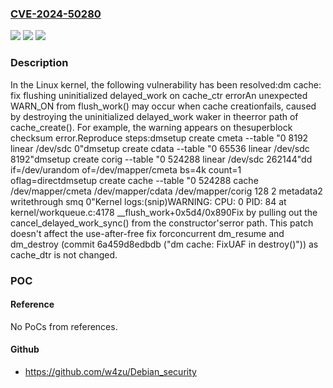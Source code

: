 ### [CVE-2024-50280](https://cve.mitre.org/cgi-bin/cvename.cgi?name=CVE-2024-50280)
![](https://img.shields.io/static/v1?label=Product&message=Linux&color=blue)
![](https://img.shields.io/static/v1?label=Version&message=2b17026685a270b2beaf1cdd9857fcedd3505c7e%3C%2040fac0271c7aedf60d81ed8214e80851e5b26312%20&color=brighgreen)
![](https://img.shields.io/static/v1?label=Vulnerability&message=n%2Fa&color=brighgreen)

### Description

In the Linux kernel, the following vulnerability has been resolved:dm cache: fix flushing uninitialized delayed_work on cache_ctr errorAn unexpected WARN_ON from flush_work() may occur when cache creationfails, caused by destroying the uninitialized delayed_work waker in theerror path of cache_create(). For example, the warning appears on thesuperblock checksum error.Reproduce steps:dmsetup create cmeta --table "0 8192 linear /dev/sdc 0"dmsetup create cdata --table "0 65536 linear /dev/sdc 8192"dmsetup create corig --table "0 524288 linear /dev/sdc 262144"dd if=/dev/urandom of=/dev/mapper/cmeta bs=4k count=1 oflag=directdmsetup create cache --table "0 524288 cache /dev/mapper/cmeta \/dev/mapper/cdata /dev/mapper/corig 128 2 metadata2 writethrough smq 0"Kernel logs:(snip)WARNING: CPU: 0 PID: 84 at kernel/workqueue.c:4178 __flush_work+0x5d4/0x890Fix by pulling out the cancel_delayed_work_sync() from the constructor'serror path. This patch doesn't affect the use-after-free fix forconcurrent dm_resume and dm_destroy (commit 6a459d8edbdb ("dm cache: FixUAF in destroy()")) as cache_dtr is not changed.

### POC

#### Reference
No PoCs from references.

#### Github
- https://github.com/w4zu/Debian_security

